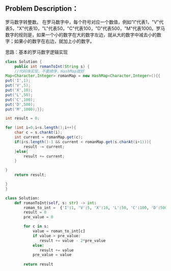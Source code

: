 
## Problem Description：

罗马数字转整数。
在罗马数字中，每个符号对应一个数值，例如"I"代表1，"V"代表5，"X"代表10，"L"代表50，"C"代表100，"D"代表500，"M"代表1000。罗马数字的规则是，如果一个小的数字在大的数字左边，就从大的数字中减去小的数字；如果小的数字在右边，就加上小的数字。

思路：基本的罗马数字逻辑实现

```java
class Solution {
    public int romanToInt(String s) {
    //代码块实现，不要顺序，HashMap就好
Map<Character,Integer> romanMap = new HashMap<Character,Integer>(){{
put('I',1);
put('V',5);
put('X',10);
put('L',50);
put('C',100);
put('D',500);
put('M',1000);}};

int result = 0;

for (int i=0;i<s.length();i++){
    char c = s.charAt(i);
    int current = romanMap.get(c);
    if(i<s.length()-1 && current < romanMap.get(s.charAt(i+1))){
        result -= current;
    }else{
        result += current;
    }

}
    return result;

}
}
```

```python
class Solution:
    def romanToInt(self, s: str) -> int:
        roman_to_int =  {'I':1, 'V':5, 'X':10, 'L':50, 'C':100, 'D':500, 'M':1000}
        result = 0
        pre_value = 0

        for c in s:
            value = roman_to_int[c]
            if value > pre_value:
               result += value - 2*pre_value
            else:
               result += value
            pre_value = value
        
        return result
```